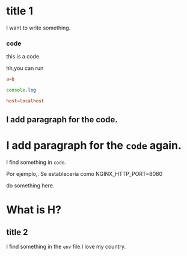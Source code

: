 # title 1

I want to write something.

### code


this is a code.

hh,you can run

```conf
a=b
```

```js
console.log
```

```conf
host=localhost
```

## I add paragraph for the code.

# I add paragraph for the `code` again.

I find something in `code`.

Por ejemplo,. Se establecería como NGINX_HTTP_PORT=8080

do something here.

# What is H?

## title 2

I find something in the `env` file.I love my country.
